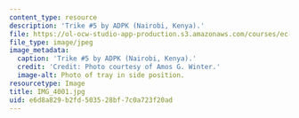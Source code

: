 ```yaml
---
content_type: resource
description: 'Trike #5 by ADPK (Nairobi, Kenya).'
file: https://ol-ocw-studio-app-production.s3.amazonaws.com/courses/ec-721-wheelchair-design-in-developing-countries-spring-2009/e6d8a829b2fd503528bf7c0a723f20ad_IMG_4001.jpg
file_type: image/jpeg
image_metadata:
  caption: 'Trike #5 by ADPK (Nairobi, Kenya).'
  credit: 'Credit: Photo courtesy of Amos G. Winter.'
  image-alt: Photo of tray in side position.
resourcetype: Image
title: IMG_4001.jpg
uid: e6d8a829-b2fd-5035-28bf-7c0a723f20ad
---
```


